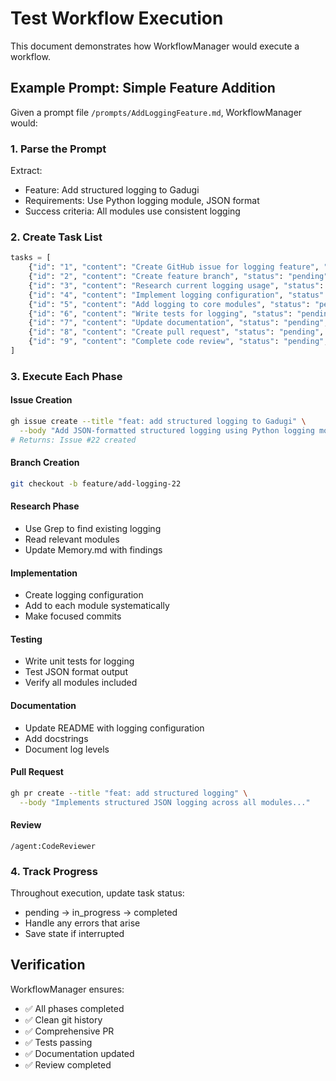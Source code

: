 # Test Workflow Execution

This document demonstrates how WorkflowManager would execute a workflow.

## Example Prompt: Simple Feature Addition

Given a prompt file `/prompts/AddLoggingFeature.md`, WorkflowManager would:

### 1. Parse the Prompt
Extract:
- Feature: Add structured logging to Gadugi
- Requirements: Use Python logging module, JSON format
- Success criteria: All modules use consistent logging

### 2. Create Task List
```python
tasks = [
    {"id": "1", "content": "Create GitHub issue for logging feature", "status": "pending", "priority": "high"},
    {"id": "2", "content": "Create feature branch", "status": "pending", "priority": "high"},
    {"id": "3", "content": "Research current logging usage", "status": "pending", "priority": "high"},
    {"id": "4", "content": "Implement logging configuration", "status": "pending", "priority": "high"},
    {"id": "5", "content": "Add logging to core modules", "status": "pending", "priority": "high"},
    {"id": "6", "content": "Write tests for logging", "status": "pending", "priority": "high"},
    {"id": "7", "content": "Update documentation", "status": "pending", "priority": "medium"},
    {"id": "8", "content": "Create pull request", "status": "pending", "priority": "high"},
    {"id": "9", "content": "Complete code review", "status": "pending", "priority": "high"}
]
```

### 3. Execute Each Phase

#### Issue Creation
```bash
gh issue create --title "feat: add structured logging to Gadugi" \
  --body "Add JSON-formatted structured logging using Python logging module..."
# Returns: Issue #22 created
```

#### Branch Creation
```bash
git checkout -b feature/add-logging-22
```

#### Research Phase
- Use Grep to find existing logging
- Read relevant modules
- Update Memory.md with findings

#### Implementation
- Create logging configuration
- Add to each module systematically
- Make focused commits

#### Testing
- Write unit tests for logging
- Test JSON format output
- Verify all modules included

#### Documentation
- Update README with logging configuration
- Add docstrings
- Document log levels

#### Pull Request
```bash
gh pr create --title "feat: add structured logging" \
  --body "Implements structured JSON logging across all modules..."
```

#### Review
```
/agent:CodeReviewer
```

### 4. Track Progress
Throughout execution, update task status:
- pending → in_progress → completed
- Handle any errors that arise
- Save state if interrupted

## Verification

WorkflowManager ensures:
- ✅ All phases completed
- ✅ Clean git history
- ✅ Comprehensive PR
- ✅ Tests passing
- ✅ Documentation updated
- ✅ Review completed
